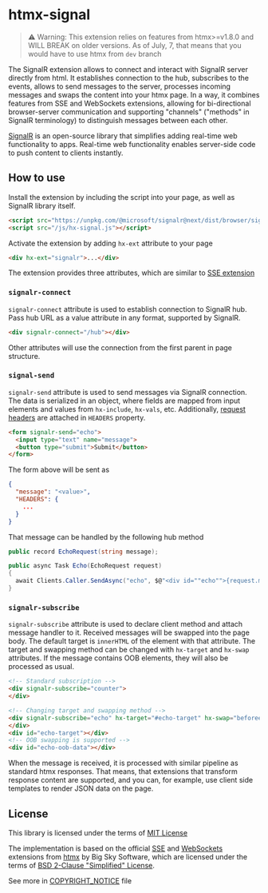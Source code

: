 # htmx-signal

> ⚠ Warning: This extension relies on features from htmx>=v1.8.0 and WILL BREAK on older versions.
> As of July, 7, that means that you would have to use htmx from `dev` branch

The SignalR extension allows to connect and interact with SignalR server directly from html.
It establishes connection to the hub, subscribes to the events, allows to send messages to the server,
processes incoming messages and swaps the content into your htmx page.  In a way, it combines features from SSE
and WebSockets extensions, allowing for bi-directional browser-server communication and supporting
"channels" ("methods" in SignalR terminology) to distinguish messages between each other.

[SignalR](https://docs.microsoft.com/en-us/aspnet/core/signalr/introduction?view=aspnetcore-6.0) is an open-source library that
simplifies adding real-time web functionality to apps. Real-time web functionality enables server-side code to push content to clients instantly.

## How to use

Install the extension by including the script into your page, as well as SignalR library itself.

```html
<script src="https://unpkg.com/@microsoft/signalr@next/dist/browser/signalr.js"></script>
<script src="/js/hx-signal.js"></script>
```

Activate the extension by adding `hx-ext` attribute to your page

```html
<div hx-ext="signalr">...</div>
```

The extension provides three attributes, which are similar to [SSE extension](https://htmx.org/extensions/server-sent-events/)

### `signalr-connect`

`signalr-connect` attribute is used to establish connection to SignalR hub. Pass hub URL as a value attribute in any format, supported by SignalR.

```html
<div signalr-connect="/hub"></div>
```

Other attributes will use the connection from the first parent in page structure.

### `signal-send`

`signalr-send` attribute is used to send messages via SignalR connection. The data is serialized in an object, where fields are mapped from input elements
and values from `hx-include`, `hx-vals`, etc. Additionally, [request headers](https://htmx.org/docs/#request-headers) are attached in `HEADERS` property.

```html
<form signalr-send="echo">
  <input type="text" name="message">
  <button type="submit">Submit</button>
</form>
```

The form above will be sent as

```json
{
  "message": "<value>",
  "HEADERS": {
    ...
  }
}
```

That message can be handled by the following hub method

```csharp
public record EchoRequest(string message);

public async Task Echo(EchoRequest request)
{
  await Clients.Caller.SendAsync("echo", $@"<div id=""echo"">{request.message}</div><div hx-swap-oob=""true"" id=""echo-oob-data"">{new Random().Next()}</div>");
}
```

### `signalr-subscribe`

`signalr-subscribe` attribute is used to declare client method and attach message handler to it. Received messages will be swapped into the page body.
The default target is `innerHTML` of the element with that attribute. The target and swapping method can be changed with `hx-target` and `hx-swap` attributes. If the message
contains OOB elements, they will also be processed as usual.

```html
<!-- Standard subscription -->
<div signalr-subscribe="counter">
</div>

<!-- Changing target and swapping method -->
<div signalr-subscribe="echo" hx-target="#echo-target" hx-swap="beforeend">
</div>
<div id="echo-target"></div>
<!-- OOB swapping is supported -->
<div id="echo-oob-data"></div>
```

When the message is received, it is processed with similar pipeline as standard htmx responses. That means, that extensions that transform response content
are supported, and you can, for example, use client side templates to render JSON data on the page.

## License

This library is licensed under the terms of [MIT License](LICENSE)

The implementation is based on the official [SSE](https://github.com/bigskysoftware/htmx/blob/master/src/ext/sse.js) and [WebSockets](https://github.com/bigskysoftware/htmx/blob/master/src/ext/ws.js)
extensions from [htmx](https://github.com/bigskysoftware/htmx) by Big Sky Software, which are licensed under the terms of [BSD 2-Clause "Simplified" License](https://github.com/bigskysoftware/htmx/blob/master/LICENSE).

See more in [COPYRIGHT_NOTICE](COPYRIGHT_NOTICE.md) file